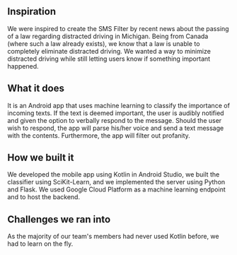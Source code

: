 ## Inspiration

We were inspired to create the SMS Filter by recent news about the passing of a law regarding distracted driving in Michigan.  Being from Canada (where such a law already exists), we know that a law is unable to completely eliminate distracted driving.  We wanted a way to minimize distracted driving while still letting users know if something important happened.

## What it does

It is an Android app that uses machine learning to classify the importance of incoming texts.  If the text is deemed important, the user is audibly notified and given the option to verbally respond to the message.  Should the user wish to respond, the app will parse his/her voice and send a text message with the contents.  Furthermore, the app will filter out profanity.

## How we built it

We developed the mobile app using Kotlin in Android Studio, we built the classifier using SciKit-Learn, and we implemented the server using Python and Flask.  We used Google Cloud Platform as a machine learning endpoint and to host the backend.

## Challenges we ran into

As the majority of our team's members had never used Kotlin before, we had to learn on the fly.
